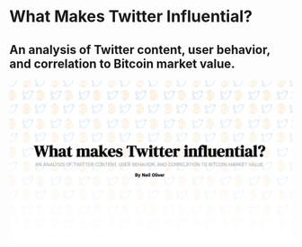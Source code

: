 # What Makes Twitter Influential?
## An analysis of Twitter content, user behavior, and correlation to Bitcoin market value.

![](./preview.png)
